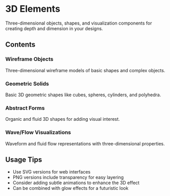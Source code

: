 # 3D Elements

Three-dimensional objects, shapes, and visualization components for creating depth and dimension in your designs.

## Contents

### Wireframe Objects
Three-dimensional wireframe models of basic shapes and complex objects.

### Geometric Solids
Basic 3D geometric shapes like cubes, spheres, cylinders, and polyhedra.

### Abstract Forms
Organic and fluid 3D shapes for adding visual interest.

### Wave/Flow Visualizations
Waveform and fluid flow representations with three-dimensional properties.

## Usage Tips

- Use SVG versions for web interfaces
- PNG versions include transparency for easy layering
- Consider adding subtle animations to enhance the 3D effect
- Can be combined with glow effects for a futuristic look